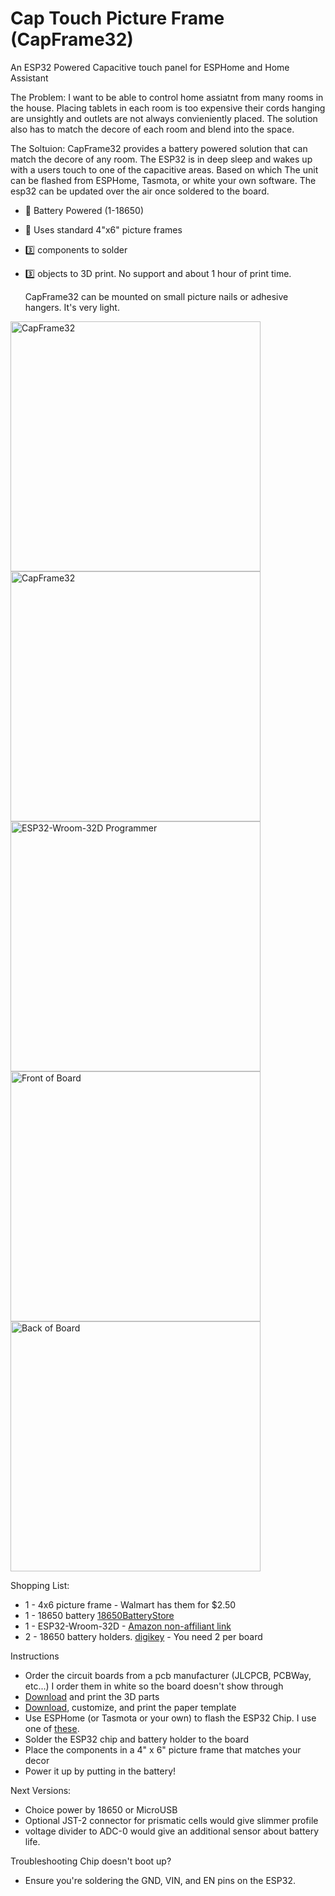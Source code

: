 # Cap Touch Picture Frame (CapFrame32)
An ESP32 Powered Capacitive touch panel for ESPHome and Home Assistant

The Problem: I want to be able to control home assiatnt from many rooms in the house. Placing tablets in each room is too expensive their cords hanging are unsightly and outlets are not always convieniently placed. The solution also has to match the decore of each room and blend into the space.

The Soltuion: CapFrame32 provides a battery powered solution that can match the decore of any room. The ESP32 is in deep sleep and wakes up with a users touch to one of the capacitive areas. Based on which  The unit can be flashed from ESPHome, Tasmota, or white your own software. The esp32 can be updated over the air once soldered to the board.

-   🔋   Battery Powered (1-18650)
-  🏪 Uses standard 4"x6" picture frames
-  3️⃣ components to solder
-  3️⃣ objects to 3D print. No support and about 1 hour of print time.

   CapFrame32 can be mounted on small picture nails or adhesive hangers. It's very light.
   
<img src="https://i.imgur.com/jh7MDC7.jpg" alt="CapFrame32" width="400"/>
<img src="https://imgur.com/JvT1Y4J.jpg" alt="CapFrame32" width="400"/>
<img src="https://imgur.com/y9FOEVh.jpg" alt="ESP32-Wroom-32D Programmer" width="400"/>
<img src="https://imgur.com/qYsWsX9.jpg" alt="Front of Board" width="400"/>
<img src="https://imgur.com/SVfPY0e.jpg" alt="Back of Board" width="400"/>
   
Shopping List:
 - 1 - 4x6 picture frame - Walmart has them for $2.50
 - 1 - 18650 battery [18650BatteryStore](https://www.18650batterystore.com/collections/18650-batteries)
 - 1 - ESP32-Wroom-32D - [Amazon non-affiliant link](https://www.amazon.com/gp/product/B085BNHPW5/ref=ppx_yo_dt_b_search_asin_title?ie=UTF8&psc=1)
 - 2 - 18650 battery holders. [digikey](https://www.digikey.com/en/products/detail/keystone-electronics/254/9646025) - You need 2 per board

Instructions
 - Order the circuit boards from a pcb manufacturer (JLCPCB, PCBWay, etc...) I order them in white so the board doesn't show through
 - [Download](https://github.com/Therefore/Cap-Touch-Picture-Frame/blob/main/Wall%20Offset%20Mounts.stl) and print the 3D parts
 - [Download](https://github.com/Therefore/Cap-Touch-Picture-Frame/blob/main/CapFrame32%20-%20Paper%20Template.pptx), customize, and print the paper template
 - Use ESPHome (or Tasmota or your own) to flash the ESP32 Chip. I use one of [these](https://i.imgur.com/y9FOEVh.jpg).
 - Solder the ESP32 chip and battery holder to the board
 - Place the components in a 4" x 6" picture frame that matches your decor
 - Power it up by putting in the battery!

Next Versions:
 - Choice power by 18650 or MicroUSB
 - Optional JST-2 connector for prismatic cells would give slimmer profile
 - voltage divider to ADC-0 would give an additional sensor about battery life.

Troubleshooting
 Chip doesn't boot up?
 - Ensure you're soldering the GND, VIN, and EN pins on the ESP32.
